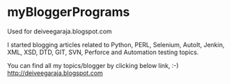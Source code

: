 # myBloggerPrograms
Used for deiveegaraja.blogspot.com

I started blogging articles related to Python, PERL, Selenium, AutoIt, Jenkin, XML, XSD, DTD, GIT, SVN, Perforce and Automation testing topics.

You can find all my topics/blogger by clicking below link, :-)
	http://deiveegaraja.blogspot.com